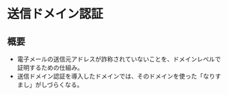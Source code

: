 # 送信ドメイン認証

## 概要

- 電子メールの送信元アドレスが詐称されていないことを、ドメインレベルで証明するための仕組み。
- 送信ドメイン認証を導入したドメインでは、そのドメインを使った「なりすまし」がしづらくなる。
